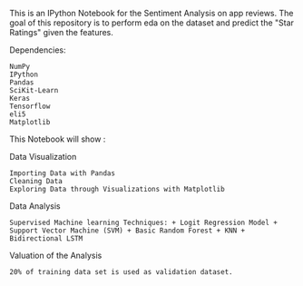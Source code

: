 This is an IPython Notebook for the Sentiment Analysis on app reviews. The goal of this repository is to perform eda on the dataset and predict the "Star Ratings" given the features.


Dependencies:

    NumPy
    IPython
    Pandas
    SciKit-Learn
    Keras
    Tensorflow
    eli5
    Matplotlib

This Notebook will show :

Data Visualization

    Importing Data with Pandas
    Cleaning Data
    Exploring Data through Visualizations with Matplotlib

Data Analysis

    Supervised Machine learning Techniques: + Logit Regression Model + Support Vector Machine (SVM) + Basic Random Forest + KNN +
    Bidirectional LSTM

Valuation of the Analysis

    20% of training data set is used as validation dataset.
